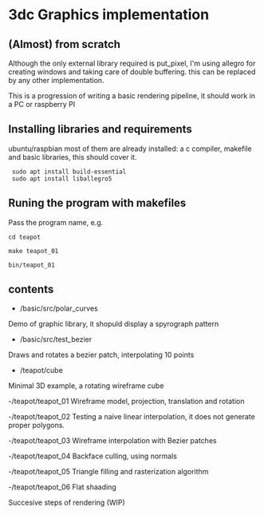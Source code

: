 # 3dc Graphics implementation

## (Almost) from scratch

Although the only external library required is put_pixel, I'm using allegro for creating windows and taking care of double buffering. this can be replaced by any other implementation.

This is a progression of writing a basic rendering pipeline, it should work in a PC or raspberry PI

## Installing libraries and requirements

ubuntu/raspbian
most of them are already installed: a c compiler, makefile and basic libraries,
this should cover it.


```
 sudo apt install build-essential
 sudo apt install liballegro5
```

## Runing the program with makefiles

Pass the program name, e.g.

```
cd teapot

make teapot_01

bin/teapot_01
```

## contents

- /basic/src/polar_curves

Demo of graphic library, it shopuld display a spyrograph pattern

- /basic/src/test_bezier

Draws and rotates a bezier patch, interpolating 10 points

- /teapot/cube

Minimal 3D example, a rotating wireframe cube

-/teapot/teapot_01
Wireframe model, projection, translation and rotation

-/teapot/teapot_02
Testing a naive linear interpolation, it does not generate proper polygons.

-/teapot/teapot_03
Wireframe interpolation with Bezier patches

-/teapot/teapot_04
Backface culling, using normals

-/teapot/teapot_05
Triangle filling and rasterization algorithm

-/teapot/teapot_06
Flat shaading


Succesive steps of rendering (WIP)

